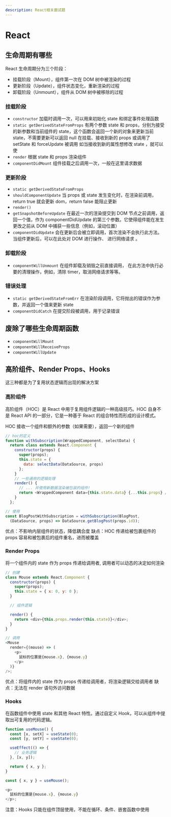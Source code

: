 ```yaml
---
description: React相关面试题
---
```


# React

## 生命周期有哪些

React 生命周期分为三个阶段：

- 挂载阶段（Mount），组件第一次在 DOM 树中被渲染的过程
- 更新阶段（Update），组件状态变化，重新渲染的过程
- 卸载阶段（Unmount），组件从 DOM 树中被移除的过程

### 挂载阶段

- `constructor`
  加载时调用一次，可以用来初始化 state 和绑定事件处理函数
- `static getDerivedStateFromProps`
  有两个参数 state 和 props，分别为接受的新参数和当前组件的 state，这个函数会返回一个新的对象来更新当前 state，不需要更新可以返回 null
  在挂载、接收到新的 props 或调用了 setState 和 forceUpdate 被调用
  如当接收到新的属性想修改 state ，就可以使
- `render`
  根据 state 和 props 渲染组件
- `componentDidMount`
  组件挂载之后调用一次，一般在这里请求数据

### 更新阶段

- `static getDerivedStateFromProps`
- `shouldComponentUpdate`
  当 props 或 state 发生变化时，在渲染前调用，return true 就会更新 dom，return false 能阻止更新
- `render()`
- `getSnapshotBeforeUpdate`
  在最近一次的渲染提交到 DOM 节点之前调用，返回一个值，作为 componentDidUpdate 的第三个参数。它使得组件能在发生更改之前从 DOM 中捕获一些信息（例如，滚动位置）
- `componentDidUpdate`
  会在更新后会被立即调用，首次渲染不会执行此方法。 当组件更新后，可以在此处对 DOM 进行操作、 进行网络请求 。

### 卸载阶段

- `componentWillUnmount`
  在组件卸载及销毁之前直接调用， 在此方法中执行必要的清理操作，例如，清除 timer，取消网络请求等等。

### 错误处理

- `static getDerivedStateFromErr`
  在渲染阶段调用，它将抛出的错误作为参数，并返回一个值来更新 state
- `componentDidCatch`
  在提交阶段被调用，用于记录错误

## 废除了哪些生命周期函数

- `componentWillMount`
- `componentWillReceiveProps`
- `componentWillUpdate`

## 高阶组件、Render Props、Hooks

这三种都是为了复用状态逻辑而出现的解决方案

### 高阶组件

高阶组件（HOC）是 React 中用于复用组件逻辑的一种高级技巧。HOC 自身不是 React API 的一部分，它是一种基于 React 的组合特性而形成的设计模式。

HOC 接收一个组件和额外的参数（如果需要），返回一个新的组件

```javascript
// hoc的定义
function withSubscription(WrappedComponent, selectData) {
  return class extends React.Component {
    constructor(props) {
      super(props);
      this.state = {
        data: selectData(DataSource, props)
      };
    }
    // 一些通用的逻辑处理
    render() {
      // ... 并使用新数据渲染被包装的组件!
      return <WrappedComponent data={this.state.data} {...this.props} />;
    }
  };

// 使用
const BlogPostWithSubscription = withSubscription(BlogPost,
  (DataSource, props) => DataSource.getBlogPost(props.id));
```

优点：不影响内层组件的状态，降低耦合度
缺点：HOC 传递给被包裹组件的 props 容易和被包裹后的组件重名，进而被覆盖

### Render Props

将一个组件内的 state 作为 props 传递给调用者, 调用者可以动态的决定如何渲染

```javascript
// 创建
class Mouse extends React.Component {
  constructor(props) {
    super(props);
    this.state = { x: 0, y: 0 };
  }

  // 组件逻辑

  render() {
    return <div>{this.props.render(this.state)}</div>;
  }
}

// 调用
<Mouse
  render={(mouse) => (
    <p>
      鼠标的位置是{mouse.x}, {mouse.y}
    </p>
  )}
/>;
```

优点：将组件内的 state 作为 props 传递给调用者，将渲染逻辑交给调用者
缺点：无法在 render 语句外访问数据

### Hooks

在函数组件中使用 state 和其他 React 特性。通过自定义 Hook，可以从组件中提取出可复用的代码逻辑。

```javascript
function useMouse() {
  const [x, setX] = useState(0);
  const [y, setY] = useState(0);

  useEffect(() => {
    // 业务逻辑
  }, [x, y]);

  return { x, y };
}

const { x, y } = useMouse();

<p>
  鼠标的位置是{mouse.x}, {mouse.y}
</p>;
```

注意：Hooks 只能在组件顶层使用，不能在循环、条件、嵌套函数中使用
